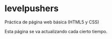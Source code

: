 # levelpushers
Práctica de página web básica (HTML5 y CSS)

Esta página se va actualizando cada cierto tiempo.
